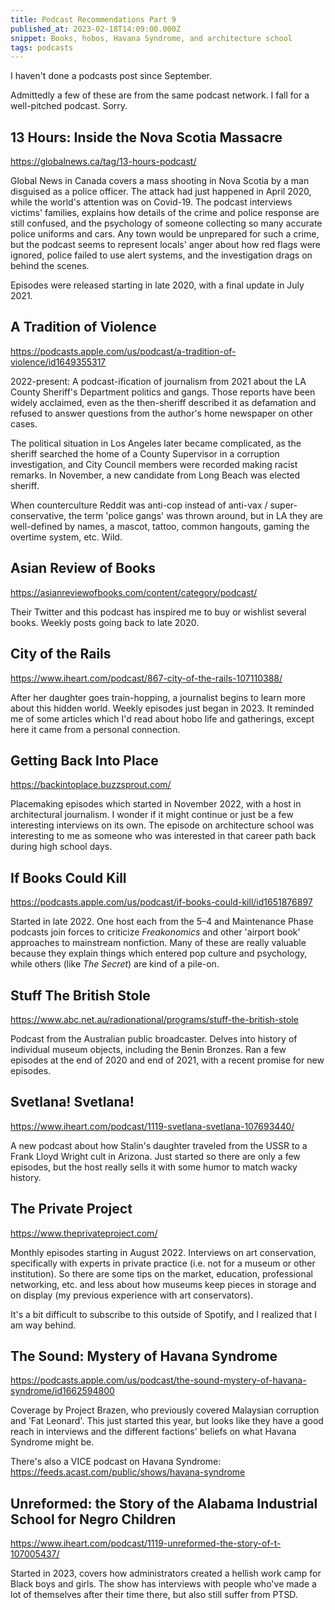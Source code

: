 ```yaml
---
title: Podcast Recommendations Part 9
published_at: 2023-02-18T14:09:00.000Z
snippet: Books, hobos, Havana Syndrome, and architecture school
tags: podcasts
---
```


I haven't done a podcasts post since September.

Admittedly a few of these are from the same podcast network. I fall for a well-pitched podcast. Sorry.

## 13 Hours: Inside the Nova Scotia Massacre

https://globalnews.ca/tag/13-hours-podcast/

Global News in Canada covers a mass shooting in Nova Scotia by a man disguised as a police officer. The attack had just happened in April 2020, while the world's attention was on Covid-19. The podcast interviews victims' families, explains how  details of the crime and police response are still confused, and the psychology of someone collecting so many accurate police uniforms and cars. Any town would be unprepared for such a crime, but the podcast seems to represent locals' anger about how red flags were ignored, police failed to use alert systems, and the investigation drags on behind the scenes.

Episodes were released starting in late 2020, with a final update in July 2021.

## ‎A Tradition of Violence

https://podcasts.apple.com/us/podcast/a-tradition-of-violence/id1649355317

2022-present: A podcast-ification of journalism from 2021 about the LA County Sheriff's Department politics and gangs. Those reports have been widely acclaimed, even as the then-sheriff described it as defamation and refused to answer questions from the author's home newspaper on other cases.

The political situation in Los Angeles later became complicated, as the sheriff searched the home of a County Supervisor in a corruption investigation, and City Council members were recorded making racist remarks. In November, a new candidate from Long Beach was elected sheriff.

When counterculture Reddit was anti-cop instead of anti-vax / super-conservative, the term 'police gangs' was thrown around, but in LA they are well-defined by names, a mascot, tattoo, common hangouts, gaming the overtime system, etc. Wild.

## Asian Review of Books

https://asianreviewofbooks.com/content/category/podcast/

Their Twitter and this podcast has inspired me to buy or wishlist several books. Weekly posts going back to late 2020.

## City of the Rails

https://www.iheart.com/podcast/867-city-of-the-rails-107110388/

After her daughter goes train-hopping, a journalist begins to learn more about this hidden world. Weekly episodes just began in 2023. It reminded me of some articles which I'd read about hobo life and gatherings, except here it came from a personal connection.

## Getting Back Into Place

https://backintoplace.buzzsprout.com/

Placemaking episodes which started in November 2022, with a host in architectural journalism. I wonder if it might continue or just be a few interesting interviews on its own. The episode on architecture school was interesting to me as someone who was interested in that career path back during high school days.

## ‎If Books Could Kill

https://podcasts.apple.com/us/podcast/if-books-could-kill/id1651876897

Started in late 2022. One host each from the 5–4 and Maintenance Phase podcasts join forces to criticize *Freakonomics* and other 'airport book' approaches to mainstream nonfiction.  Many of these are really valuable because they explain things which entered pop culture and psychology, while others (like *The Secret*) are kind of a pile-on.

## Stuff The British Stole

https://www.abc.net.au/radionational/programs/stuff-the-british-stole

Podcast from the Australian public broadcaster. Delves into history of individual museum objects, including the Benin Bronzes. Ran a few episodes at the end of 2020 and end of 2021, with a recent promise for new episodes.

## Svetlana! Svetlana!

https://www.iheart.com/podcast/1119-svetlana-svetlana-107693440/

A new podcast about how Stalin's daughter traveled from the USSR to a Frank Lloyd Wright cult in Arizona. Just started so there are only a few episodes, but the host really sells it with some humor to match wacky history.

## The Private Project

https://www.theprivateproject.com/

Monthly episodes starting in August 2022. Interviews on art conservation, specifically with experts in private practice (i.e. not for a museum or other institution). So there are some tips on the market, education, professional networking, etc. and less about how museums keep pieces in storage and on display (my previous experience with art conservators).

It's a bit difficult to subscribe to this outside of Spotify, and I realized that I am way behind.

## The Sound: Mystery of Havana Syndrome

https://podcasts.apple.com/us/podcast/the-sound-mystery-of-havana-syndrome/id1662594800

Coverage by Project Brazen, who previously covered Malaysian corruption and 'Fat Leonard'. This just started this year, but looks like they have a good reach in interviews and the different factions' beliefs on what Havana Syndrome might be.

There's also a VICE podcast on Havana Syndrome: https://feeds.acast.com/public/shows/havana-syndrome

## Unreformed: the Story of the Alabama Industrial School for Negro Children

https://www.iheart.com/podcast/1119-unreformed-the-story-of-t-107005437/

Started in 2023, covers how administrators created a hellish work camp for Black boys and girls. The show has interviews with people who've made a lot of themselves after their time there, but also still suffer from PTSD.
